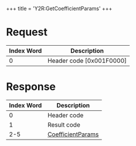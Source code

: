 +++
title = 'Y2R:GetCoefficientParams'
+++

# Request

| Index Word | Description                |
|------------|----------------------------|
| 0          | Header code \[0x001F0000\] |

# Response

| Index Word | Description                                                       |
|------------|-------------------------------------------------------------------|
| 0          | Header code                                                       |
| 1          | Result code                                                       |
| 2-5        | [CoefficientParams](Camera_Services#CoefficientParams "wikilink") |